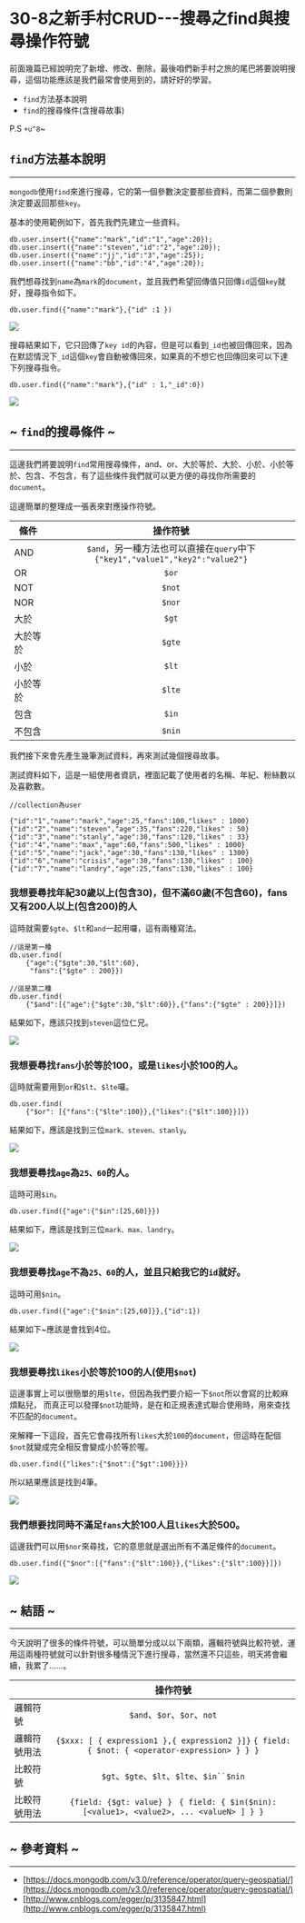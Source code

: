  # 30-8之新手村CRUD---搜尋之find與搜尋操作符號

前面幾篇已經說明完了新增、修改、刪除，最後咱們新手村之旅的尾巴將要說明搜尋，這個功能應該是我們最常會使用到的，請好好的學習。

* `find`方法基本說明 
* `find`的搜尋條件(含搜尋故事)

P.S `+u^8`~

## `find`方法基本說明
---
`mongodb`使用`find`來進行搜尋，它的第一個參數決定要那些資料，而第二個參數則決定要返回那些`key`。

基本的使用範例如下，首先我們先建立一些資料。

```
db.user.insert({"name":"mark","id":"1","age":20});
db.user.insert({"name":"steven","id":"2","age":20});
db.user.insert({"name":"jj","id":"3","age":25});
db.user.insert({"name":"bb","id":"4","age":20});
```

我們想尋找到`name`為`mark`的`document`，並且我們希望回傳值只回傳`id`這個`key`就好，搜尋指令如下。

```
db.user.find({"name":"mark"},{"id" :1 })
```

![](http://yixiang8780.com/outImg/20161206-1.png)

搜尋結果如下，它只回傳了`key id`的內容，但是可以看到`_id`也被回傳回來，因為在默認情況下`_id`這個`key`會自動被傳回來，如果真的不想它也回傳回來可以下達下列搜尋指令。

```
db.user.find({"name":"mark"},{"id" : 1,"_id":0})
```

![](http://yixiang8780.com/outImg/20161206-2.png)

## ~ `find`的搜尋條件 ~
---
這邊我們將要說明`find`常用搜尋條件，and、or、大於等於、大於、小於、小於等於、包含、不包含，有了這些條件我們就可以更方便的尋找你所需要的`document`。

這邊簡單的整理成一張表來對應操作符號。

| 條件        | 操作符號           | 
| ------------- |:-------------:|
| AND      | `$and`，另一種方法也可以直接在`query`中下`{"key1","value1","key2":"value2"}`|
| OR      | `$or`      |
| NOT      | `$not`      |
| NOR      | `$nor`      |
| 大於 | `$gt`      |
| 大於等於      | `$gte`      |
| 小於 | `$lt`      |
| 小於等於      | `$lte`      |
| 包含 | `$in`      |
| 不包含      | `$nin`      |


我們接下來會先產生幾筆測試資料，再來測試幾個搜尋故事。

測試資料如下，這是一組使用者資訊，裡面記載了使用者的名稱、年紀、粉絲數以及喜歡數。

```
//collection為user

{"id":"1","name":"mark","age":25,"fans":100,"likes" : 1000}
{"id":"2","name":"steven","age":35,"fans":220,"likes" : 50}
{"id":"3","name":"stanly","age":30,"fans":120,"likes" : 33}
{"id":"4","name":"max","age":60,"fans":500,"likes" : 1000}
{"id":"5","name":"jack","age":30,"fans":130,"likes" : 1300}
{"id":"6","name":"crisis","age":30,"fans":130,"likes" : 100}
{"id":"7","name":"landry","age":25,"fans":130,"likes" : 100}
```

### 我想要尋找年紀30歲以上(包含30)，但不滿60歲(不包含60)，fans又有200人以上(包含200)的人

這時就需要`$gte`、`$lt`和`and`一起用囉，這有兩種寫法。

```
//這是第一種
db.user.find(
	{"age":{"$gte":30,"$lt":60},
	 "fans":{"$gte" : 200}})
	 
//這是第二種
db.user.find(
	{"$and":[{"age":{"$gte":30,"$lt":60}},{"fans":{"$gte" : 200}}]})
```

結果如下，應該只找到`steven`這位仁兄。

![](http://yixiang8780.com/outImg/20161206-3.png)

### 我想要尋找`fans`小於等於100，或是`likes`小於100的人。

這時就需要用到`or`和`$lt`、`$lte`囉。

```
db.user.find(
	{"$or": [{"fans":{"$lte":100}},{"likes":{"$lt":100}}]})

```
結果如下，應該是找到三位`mark、steven、stanly`。

![](http://yixiang8780.com/outImg/20161206-4.png)

### 我想要尋找`age`為`25、60`的人。

這時可用`$in`。

```
db.user.find({"age":{"$in":[25,60]}})

```
結果如下，應該是找到三位`mark、max、landry`。

![](http://yixiang8780.com/outImg/20161206-5.png)

### 我想要尋找`age`不為`25、60`的人，並且只給我它的`id`就好。

這時可用`$nin`。

```
db.user.find({"age":{"$nin":[25,60]}},{"id":1})

```
結果如下~應該是會找到4位。

![](http://yixiang8780.com/outImg/20161206-6.png)

### 我想要尋找`likes`小於等於100的人(使用`$not`)
這邊事實上可以很簡單的用`$lte`，但因為我們要介紹一下`$not`所以會寫的比較麻煩點兒，
而真正可以發揮`$not`功能時，是在和正規表達式聯合使用時，用來查找不匹配的`document`。

來解釋一下這段，首先它會尋找所有`likes`大於`100`的`document`，但這時在配個`$not`就變成完全相反會變成小於等於喔。

```
db.user.find({"likes":{"$not":{"$gt":100}}})

```
所以結果應該是找到4筆。

![](http://yixiang8780.com/outImg/20161206-7.png)


### 我們想要找同時不滿足`fans`大於100人且`likes`大於500。

這邊我們可以用`$nor`來尋找，它的意思就是選出所有不滿足條件的`document`。

```
db.user.find({"$nor":[{"fans":{"$lt":100}},{"likes":{"$lt":100}}]})

```
![](http://yixiang8780.com/outImg/20161206-8.png)

## ~ 結語 ~
---
今天說明了很多的條件符號，可以簡單分成以以下兩類，邏輯符號與比較符號，運用這兩種符號就可以針對很多種情況下進行搜尋，當然還不只這些，明天將會繼續，我累了……。

|         | 操作符號           | 
| ------------- |:-------------:| 
| 邏輯符號      | `$and`、`$or`、`$or`、`not`|
| 邏輯符號用法      | `{$xxx: [ { expression1 },{ expression2 }]}` `{ field: { $not: { <operator-expression> } } }`|
| 比較符號      | `$gt`、`$gte`、`$lt`、`$lte`、`$in``$nin`      |
| 比較符號用法      | `{field: {$gt: value} } ` `{ field: { $in($nin): [<value1>, <value2>, ... <valueN> ] } }`     |

 ## ~ 參考資料 ~
 ---
 * [https://docs.mongodb.com/v3.0/reference/operator/query-geospatial/](https://docs.mongodb.com/v3.0/reference/operator/query-geospatial/)
 * [http://www.cnblogs.com/egger/p/3135847.html](http://www.cnblogs.com/egger/p/3135847.html)
 